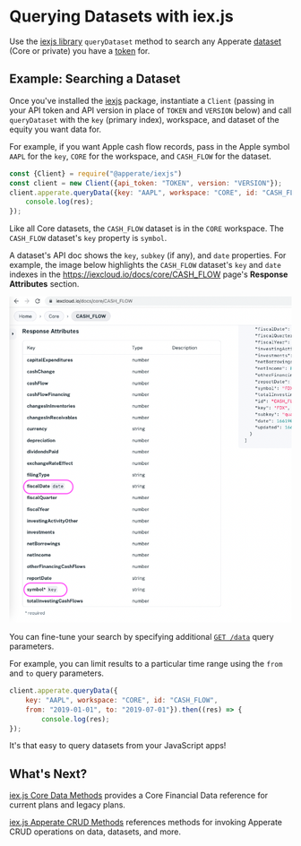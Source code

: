 # Querying Datasets with iex.js

Use the [iexjs library](../developer-tools/iexjs-library.md) `queryDataset` method to search any Apperate [dataset](../reference/glossary.md#dataset) (Core or private) you have a [token](../administration/access-and-security.md) for. 

## Example: Searching a Dataset 

Once you've installed the [iexjs](../developer-tools/iexjs-library.md) package, instantiate a `Client` (passing in your API token and API version in place of `TOKEN` and `VERSION` below) and call `queryDataset` with the `key` (primary index), workspace, and dataset of the equity you want data for.

For example, if you want Apple cash flow records, pass in the Apple symbol `AAPL` for the `key`, `CORE` for the workspace, and `CASH_FLOW` for the dataset.

```javascript
const {Client} = require("@apperate/iexjs")
const client = new Client({api_token: "TOKEN", version: "VERSION"});
client.apperate.queryData({key: "AAPL", workspace: "CORE", id: "CASH_FLOW"}).then((res) => {
    console.log(res);
});
```

Like all Core datasets, the `CASH_FLOW` dataset is in the `CORE` workspace. The `CASH_FLOW` dataset's `key` property is `symbol`.

A dataset's API doc shows the `key`, `subkey` (if any), and `date` properties. For example, the image below highlights the `CASH_FLOW` dataset's `key` and `date` indexes in the <https://iexcloud.io/docs/core/CASH_FLOW> page's **Response Attributes** section.

![](./querying-datasets-with-iexjs/key-and-date-indexes.png)

You can fine-tune your search by specifying additional [`GET /data`](https://iexcloud.io/docs/apperate-apis/get-data) query parameters.

For example, you can limit results to a particular time range using the `from` and `to` query parameters.

```javascript
client.apperate.queryData({
    key: "AAPL", workspace: "CORE", id: "CASH_FLOW",
    from: "2019-01-01", to: "2019-07-01"}).then((res) => {
        console.log(res);
});
```

It's that easy to query datasets from your JavaScript apps!

## What's Next?

[iex.js Core Data Methods](../developer-tools/iexjs-library/iexjs-core-data-methods.md) provides a Core Financial Data reference for current plans and legacy plans.

[iex.js Apperate CRUD Methods](../developer-tools/iexjs-library/iexjs-apperate-crud-methods) references methods for invoking Apperate CRUD operations on data, datasets, and more.